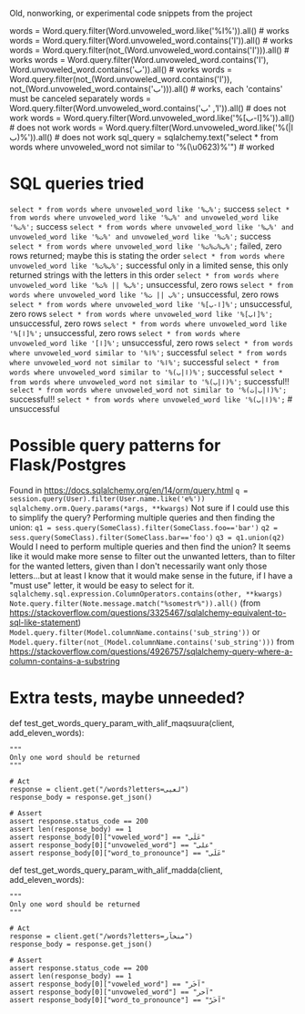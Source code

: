 Old, nonworking, or experimental code snippets from the project

words = Word.query.filter(Word.unvoweled_word.like('%ا%')).all() # works
words = Word.query.filter(Word.unvoweled_word.contains('ا')).all() # works
words = Word.query.filter(not_(Word.unvoweled_word.contains('ا'))).all() # works
words = Word.query.filter(Word.unvoweled_word.contains('ا'), Word.unvoweled_word.contains('ب')).all() # works
words = Word.query.filter(not_(Word.unvoweled_word.contains('ا')), not_(Word.unvoweled_word.contains('ب'))).all() # works, each 'contains' must be canceled separately
words = Word.query.filter(Word.unvoweled_word.contains('ا', 'ب')).all() # does not work
words = Word.query.filter(Word.unvoweled_word.like('%[ا-ب]%')).all() # does not work
words = Word.query.filter(Word.unvoweled_word.like('%(ا|ب)%')).all() # does not work
sql_query = sqlalchemy.text("select * from words where unvoweled_word not similar to '%(\u0623)%'") # worked

# SQL queries tried
`select * from words where unvoweled_word like '%ب%';` success
`select * from words where unvoweled_word like '%ب%' and unvoweled_word like '%ت%';` success
`select * from words where unvoweled_word like '%ب%' and unvoweled_word like '%ت%' and unvoweled_word like '%ث%';` success
`select * from words where unvoweled_word like '%ب%ت%ث%';` failed, zero rows returned; maybe this is stating the order
`select * from words where unvoweled_word like '%ب%ث%';` successful only in a limited sense, this only returned strings with the letters in this order
`select * from words where unvoweled_word like '%ب% || %ث%';` unsuccessful, zero rows
`select * from words where unvoweled_word like '%ب || ث%';` unsuccessful, zero rows
`select * from words where unvoweled_word like '%[ا-ب]%';` unsuccessful, zero rows
`select * from words where unvoweled_word like '%[اب]%';` unsuccessful, zero rows
`select * from words where unvoweled_word like '%[ا]%';` unsuccessful, zero rows
`select * from words where unvoweled_word like '[ا]%';` unsuccessful, zero rows
`select * from words where unvoweled_word similar to '%ا%';` successful
`select * from words where unvoweled_word not similar to '%ا%';` successful
`select * from words where unvoweled_word similar to '%(ا|ب)%';` successful
`select * from words where unvoweled_word not similar to '%(ا|ب)%';` successful!!
`select * from words where unvoweled_word not similar to '%(ا|ب|ت)%';` successful!!
`select * from words where unvoweled_word like '%(ا|ب)%';` # unsuccessful

# Possible query patterns for Flask/Postgres
Found in https://docs.sqlalchemy.org/en/14/orm/query.html
`q = session.query(User).filter(User.name.like('e%'))`
`sqlalchemy.orm.Query.params(*args, **kwargs)` Not sure if I could use this to simplify the query?
Performing multiple queries and then finding the union:
  `q1 = sess.query(SomeClass).filter(SomeClass.foo=='bar')`
  `q2 = sess.query(SomeClass).filter(SomeClass.bar=='foo')`
  `q3 = q1.union(q2)`
  Would I need to perform multiple queries and then find the union?
It seems like it would make more sense to filter out the unwanted letters, than to filter for the wanted letters, given than I don't necessarily want only those letters...but at least I know that it would make sense in the future, if I have a "must use" letter, it would be easy to select for it.
`sqlalchemy.sql.expression.ColumnOperators.contains(other, **kwargs)`
`Note.query.filter(Note.message.match("%somestr%")).all()` (from https://stackoverflow.com/questions/3325467/sqlalchemy-equivalent-to-sql-like-statement)
`Model.query.filter(Model.columnName.contains('sub_string'))` or 
`Model.query.filter(not_(Model.columnName.contains('sub_string')))` from https://stackoverflow.com/questions/4926757/sqlalchemy-query-where-a-column-contains-a-substring

# Extra tests, maybe unneeded?
def test_get_words_query_param_with_alif_maqsuura(client, add_eleven_words):

    """
    Only one word should be returned
    """
    
    # Act
    response = client.get("/words?letters=لعيى")
    response_body = response.get_json()
    
    # Assert
    assert response.status_code == 200
    assert len(response_body) == 1
    assert response_body[0]["voweled_word"] == "عَلَى"
    assert response_body[0]["unvoweled_word"] == "على"
    assert response_body[0]["word_to_pronounce"] == "عَلَى"

def test_get_words_query_param_with_alif_madda(client, add_eleven_words):

    """
    Only one word should be returned
    """
    
    # Act
    response = client.get("/words?letters=منخآر")
    response_body = response.get_json()
    
    # Assert
    assert response.status_code == 200
    assert len(response_body) == 1
    assert response_body[0]["voweled_word"] == "آخَر"
    assert response_body[0]["unvoweled_word"] == "آخر"
    assert response_body[0]["word_to_pronounce"] == "آخَرْ"
